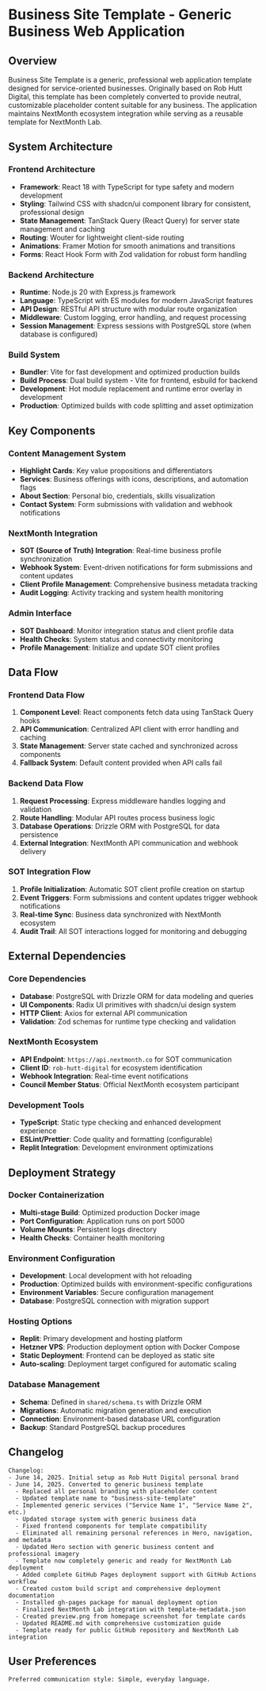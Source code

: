# Business Site Template - Generic Business Web Application

## Overview

Business Site Template is a generic, professional web application template designed for service-oriented businesses. Originally based on Rob Hutt Digital, this template has been completely converted to provide neutral, customizable placeholder content suitable for any business. The application maintains NextMonth ecosystem integration while serving as a reusable template for NextMonth Lab.

## System Architecture

### Frontend Architecture
- **Framework**: React 18 with TypeScript for type safety and modern development
- **Styling**: Tailwind CSS with shadcn/ui component library for consistent, professional design
- **State Management**: TanStack Query (React Query) for server state management and caching
- **Routing**: Wouter for lightweight client-side routing
- **Animations**: Framer Motion for smooth animations and transitions
- **Forms**: React Hook Form with Zod validation for robust form handling

### Backend Architecture
- **Runtime**: Node.js 20 with Express.js framework
- **Language**: TypeScript with ES modules for modern JavaScript features
- **API Design**: RESTful API structure with modular route organization
- **Middleware**: Custom logging, error handling, and request processing
- **Session Management**: Express sessions with PostgreSQL store (when database is configured)

### Build System
- **Bundler**: Vite for fast development and optimized production builds
- **Build Process**: Dual build system - Vite for frontend, esbuild for backend
- **Development**: Hot module replacement and runtime error overlay in development
- **Production**: Optimized builds with code splitting and asset optimization

## Key Components

### Content Management System
- **Highlight Cards**: Key value propositions and differentiators
- **Services**: Business offerings with icons, descriptions, and automation flags
- **About Section**: Personal bio, credentials, skills visualization
- **Contact System**: Form submissions with validation and webhook notifications

### NextMonth Integration
- **SOT (Source of Truth) Integration**: Real-time business profile synchronization
- **Webhook System**: Event-driven notifications for form submissions and content updates
- **Client Profile Management**: Comprehensive business metadata tracking
- **Audit Logging**: Activity tracking and system health monitoring

### Admin Interface
- **SOT Dashboard**: Monitor integration status and client profile data
- **Health Checks**: System status and connectivity monitoring
- **Profile Management**: Initialize and update SOT client profiles

## Data Flow

### Frontend Data Flow
1. **Component Level**: React components fetch data using TanStack Query hooks
2. **API Communication**: Centralized API client with error handling and caching
3. **State Management**: Server state cached and synchronized across components
4. **Fallback System**: Default content provided when API calls fail

### Backend Data Flow
1. **Request Processing**: Express middleware handles logging and validation
2. **Route Handling**: Modular API routes process business logic
3. **Database Operations**: Drizzle ORM with PostgreSQL for data persistence
4. **External Integration**: NextMonth API communication and webhook delivery

### SOT Integration Flow
1. **Profile Initialization**: Automatic SOT client profile creation on startup
2. **Event Triggers**: Form submissions and content updates trigger webhook notifications
3. **Real-time Sync**: Business data synchronized with NextMonth ecosystem
4. **Audit Trail**: All SOT interactions logged for monitoring and debugging

## External Dependencies

### Core Dependencies
- **Database**: PostgreSQL with Drizzle ORM for data modeling and queries
- **UI Components**: Radix UI primitives with shadcn/ui design system
- **HTTP Client**: Axios for external API communication
- **Validation**: Zod schemas for runtime type checking and validation

### NextMonth Ecosystem
- **API Endpoint**: `https://api.nextmonth.co` for SOT communication
- **Client ID**: `rob-hutt-digital` for ecosystem identification
- **Webhook Integration**: Real-time event notifications
- **Council Member Status**: Official NextMonth ecosystem participant

### Development Tools
- **TypeScript**: Static type checking and enhanced development experience
- **ESLint/Prettier**: Code quality and formatting (configurable)
- **Replit Integration**: Development environment optimizations

## Deployment Strategy

### Docker Containerization
- **Multi-stage Build**: Optimized production Docker image
- **Port Configuration**: Application runs on port 5000
- **Volume Mounts**: Persistent logs directory
- **Health Checks**: Container health monitoring

### Environment Configuration
- **Development**: Local development with hot reloading
- **Production**: Optimized builds with environment-specific configurations
- **Environment Variables**: Secure configuration management
- **Database**: PostgreSQL connection with migration support

### Hosting Options
- **Replit**: Primary development and hosting platform
- **Hetzner VPS**: Production deployment option with Docker Compose
- **Static Deployment**: Frontend can be deployed as static site
- **Auto-scaling**: Deployment target configured for automatic scaling

### Database Management
- **Schema**: Defined in `shared/schema.ts` with Drizzle ORM
- **Migrations**: Automatic migration generation and execution
- **Connection**: Environment-based database URL configuration
- **Backup**: Standard PostgreSQL backup procedures

## Changelog

```
Changelog:
- June 14, 2025. Initial setup as Rob Hutt Digital personal brand
- June 14, 2025. Converted to generic business template
  - Replaced all personal branding with placeholder content
  - Updated template name to "business-site-template"
  - Implemented generic services ("Service Name 1", "Service Name 2", etc.)
  - Updated storage system with generic business data
  - Fixed frontend components for template compatibility
  - Eliminated all remaining personal references in Hero, navigation, and metadata
  - Updated Hero section with generic business content and professional imagery
  - Template now completely generic and ready for NextMonth Lab deployment
  - Added complete GitHub Pages deployment support with GitHub Actions workflow
  - Created custom build script and comprehensive deployment documentation
  - Installed gh-pages package for manual deployment option
  - Finalized NextMonth Lab integration with template-metadata.json
  - Created preview.png from homepage screenshot for template cards
  - Updated README.md with comprehensive customization guide
  - Template ready for public GitHub repository and NextMonth Lab integration
```

## User Preferences

```
Preferred communication style: Simple, everyday language.
```